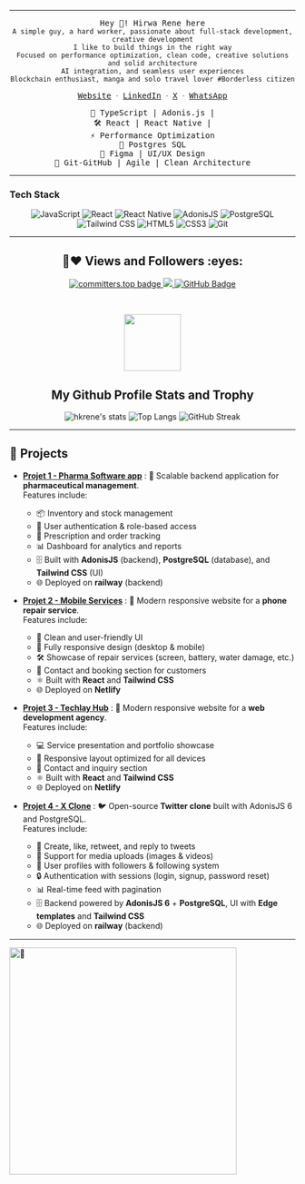 
---


<p align="center">
 <samp>Hey 👋! Hirwa Rene here </samp></br>
  <samp>
    <code>A simple guy, a hard worker, passionate about full-stack development, creative development</code><br/>
    <code>I like to build things in the right way</code><br/>
    <code>Focused on performance optimization, clean code, creative solutions and solid architecture</code><br/>
    <code>AI integration, and seamless user experiences</code><br/>
    <code>Blockchain enthusiast, manga and solo travel lover #Borderless citizen</code><br/>
    <p align="center">
      <samp>
        <a href="https://hirwarene-dev.netlify.app/">Website</a> ᐧ
        <a href="https://www.linkedin.com/in/hirwa-rene-550242216">LinkedIn</a> ᐧ
        <a href="https://x.com/hkRene_">X</a> ᐧ
        <a href="https://wa.me/243971379450">WhatsApp</a>
      </samp>
    </p>
  </samp>
</p>

<p align="center">
  <samp>🔑 TypeScript | Adonis.js | </samp></br>
  <samp>🛠 React | React Native | </samp></br>
  <samp>⚡  Performance Optimization</samp></br>
  <samp>💾 Postgres SQL</samp></br>
  <samp>🎨 Figma | UI/UX Design</samp></br>
  <samp>📌 Git-GitHub | Agile | Clean Architecture</samp>
</p>


---



### Tech Stack 



<p align="center">

  <img src="https://img.shields.io/badge/-JavaScript-F7DF1E?logo=javascript&logoColor=white&style=for-the-badge" alt="JavaScript">

  <img src="https://img.shields.io/badge/-React-61DAFB?logo=react&logoColor=white&style=for-the-badge" alt="React">

  <img src="https://img.shields.io/badge/-React%20Native-61DAFB?logo=react&logoColor=white&style=for-the-badge" alt="React Native">

  <img src="https://img.shields.io/badge/-AdonisJS-5A45FF?logo=adonisjs&logoColor=white&style=for-the-badge" alt="AdonisJS">

  <img src="https://img.shields.io/badge/-PostgreSQL-336791?logo=postgresql&logoColor=white&style=for-the-badge" alt="PostgreSQL">

  <img src="https://img.shields.io/badge/-TailwindCSS-06B6D4?logo=tailwindcss&logoColor=white&style=for-the-badge" alt="Tailwind CSS">

  <img src="https://img.shields.io/badge/-HTML5-E34F26?logo=html5&logoColor=white&style=for-the-badge" alt="HTML5">

  <img src="https://img.shields.io/badge/-CSS3-1572B6?logo=css3&logoColor=white&style=for-the-badge" alt="CSS3">

  <img src="https://img.shields.io/badge/-Git-F05032?logo=git&logoColor=white&style=for-the-badge" alt="Git">

</p>





---


<h2 align="center"> 🤝❤ Views and Followers :eyes:</h2>

<p align="center">
   
<a href="https://user-badge.committers.top/congo_kinshasa/hkrene">
      <img src="https://user-badge.committers.top/congo_kinshasa/hkrene.svg" alt="committers.top badge" />
</a>

<a href="https://github.com/hkrene/github-profile-views-counter">
    <img src="https://komarev.com/ghpvc/?username=hkrene">
</a>
    <a href="https://github.com/hkrene?tab=followers">
        <img src="https://img.shields.io/github/followers/hkrene?label=Followers&style=social" alt="GitHub Badge">
    </a>
</p>

<br/>

<!-- START My Github Profile Trophy SECTION -->
<p align="center">
  <img width="100" src="https://user-images.githubusercontent.com/6661165/91657958-61b4fd00-eb00-11ea-9def-dc7ef5367e34.png" />
  <h2 align="center">My Github Profile Stats and Trophy</h2>
</p>

<p align="center">
  <img alt="hkrene's stats" src="https://github-readme-stats.vercel.app/api?username=hkrene&show_icons=true&icon_color=2F81F7&layout=compact&show_owner=true&theme=gotham&text_color=999999&bg_color=00000000&title_color=2F81F7&hide_title=true&hide_border=true" />
  <img alt="Top Langs" src="https://github-readme-stats.vercel.app/api/top-langs/?username=hkrene&include_all_commits=true&layout=compact&langs_count=6&hide=html,css,less,scss,hack,php,javascript,blade&show_icons=true&icon_color=2F81F7&count_private=true&theme=gotham&text_color=999999&bg_color=00000000&title_color=2F81F7&hide_border=true" />
  <img src="https://github-readme-streak-stats.herokuapp.com/?user=hkrene&theme=radical" alt="GitHub Streak">

</p>

---









## 📂 Projects

- **[Projet 1 - Pharma Software app](https://github.com/hkrene/pharma-software)** : 💊 Scalable backend application for **pharmaceutical management**.  
  Features include:  
  - 📦 Inventory and stock management  
  - 👥 User authentication & role-based access  
  - 📝 Prescription and order tracking  
  - 📊 Dashboard for analytics and reports  
  - 🗄️ Built with **AdonisJS** (backend), **PostgreSQL** (database), and **Tailwind CSS** (UI)  
  - 🌐 Deployed on **railway** (backend)  

- **[Projet 2 - Mobile Services](https://mobileservice.netlify.app/)** : 📱 Modern responsive website for a **phone repair service**.  
  Features include:  
  - 🎨 Clean and user-friendly UI  
  - 📱 Fully responsive design (desktop & mobile)  
  - 🛠️ Showcase of repair services (screen, battery, water damage, etc.)  
  - 📍 Contact and booking section for customers  
  - ⚛️ Built with **React** and **Tailwind CSS**  
  - 🌐 Deployed on **Netlify**  

- **[Projet 3 - Techlay Hub](https://techlayhub.netlify.app/)** : 🎨 Modern responsive website for a **web development agency**.  
  Features include:  
  - 💻 Service presentation and portfolio showcase  
  - 📱 Responsive layout optimized for all devices  
  - 📍 Contact and inquiry section  
  - ⚛️ Built with **React** and **Tailwind CSS**  
  - 🌐 Deployed on **Netlify**  

- **[Projet 4 - X Clone](https://github.com/hkrene/x-clone)** : 🐦 Open-source **Twitter clone** built with AdonisJS 6 and PostgreSQL.  
  Features include:  
  - 📝 Create, like, retweet, and reply to tweets  
  - 🎥 Support for media uploads (images & videos)  
  - 👥 User profiles with followers & following system  
  - 🔒 Authentication with sessions (login, signup, password reset)  
  - 📊 Real-time feed with pagination  
  - 🗄️ Backend powered by **AdonisJS 6** + **PostgreSQL**, UI with **Edge templates** and **Tailwind CSS**  
  - 🌐 Deployed on **railway** (backend)  


---


<img align="left" width="400" alt="🦑" src="https://user-images.githubusercontent.com/22963968/190084456-0e077445-abae-4355-8061-5f0830a48d6e.png">



   






